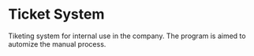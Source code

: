 # Ticket System
Tiketing system for internal use in the company. The program is aimed to automize the manual process.
